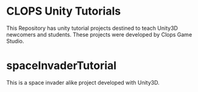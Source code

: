 CLOPS Unity Tutorials
====================
This Repository has unity tutorial projects destined to teach Unity3D newcomers and students.
These projects were developed by Clops Game Studio.

spaceInvaderTutorial
====================
This is a space invader alike project developed with Unity3D.

